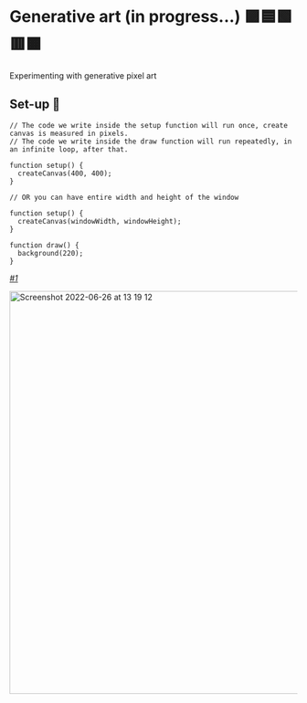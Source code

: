 # Generative art (in progress...) 🟪🟦🟩🟥🟧
Experimenting with generative pixel art

## Set-up 🌄
```
// The code we write inside the setup function will run once, create canvas is measured in pixels.
// The code we write inside the draw function will run repeatedly, in an infinite loop, after that.

function setup() {
  createCanvas(400, 400);
}

// OR you can have entire width and height of the window

function setup() {
  createCanvas(windowWidth, windowHeight);
}

function draw() {
  background(220);
}
```

*[#1](https://editor.p5js.org/)*

<img width="706" alt="Screenshot 2022-06-26 at 13 19 12" src="https://user-images.githubusercontent.com/78933903/175813824-d4ca6082-7c5a-4031-a95b-671955254780.png">
